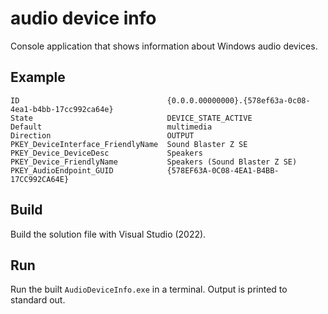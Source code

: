 # audio device info

Console application that shows information about Windows audio devices.

## Example

```
ID                                 {0.0.0.00000000}.{578ef63a-0c08-4ea1-b4bb-17cc992ca64e}
State                              DEVICE_STATE_ACTIVE
Default                            multimedia
Direction                          OUTPUT
PKEY_DeviceInterface_FriendlyName  Sound Blaster Z SE
PKEY_Device_DeviceDesc             Speakers
PKEY_Device_FriendlyName           Speakers (Sound Blaster Z SE)
PKEY_AudioEndpoint_GUID            {578EF63A-0C08-4EA1-B4BB-17CC992CA64E}
```

## Build

Build the solution file with Visual Studio (2022).

## Run

Run the built `AudioDeviceInfo.exe` in a terminal. Output is printed to standard out.
